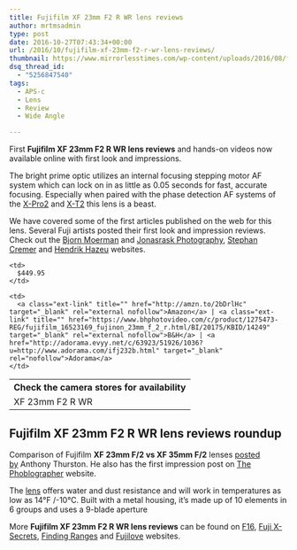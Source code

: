 ```yaml
---
title: Fujifilm XF 23mm F2 R WR lens reviews
author: mrtmsadmin
type: post
date: 2016-10-27T07:43:34+00:00
url: /2016/10/fujifilm-xf-23mm-f2-r-wr-lens-reviews/
thumbnail: https://www.mirrorlesstimes.com/wp-content/uploads/2016/08/fujifilm-xf-23mm-f2-r-wr-silver.jpg
dsq_thread_id:
  - "5256847540"
tags:
  - APS-c
  - Lens
  - Review
  - Wide Angle

---
```

First **Fujifilm XF 23mm F2 R WR lens reviews** and hands-on videos now available online with first look and impressions.

The bright prime optic utilizes an internal focusing stepping motor AF system which can lock on in as little as 0.05 seconds for fast, accurate focusing. Especially when paired with the phase detection AF systems of the [X-Pro2][1] and [X-T2][2] this lens is a beast.

We have covered some of the first articles published on the web for this lens. Several Fuji artists posted their first look and impression reviews. Check out the <a href="http://bjornmoerman.blogspot.com.tr/2016/08/first-look-fujifilm-xf23mm-f2-r-wr.html" target="_blank">Bjorn Moerman</a> and <a href="https://jonasraskphotography.com/2016/08/25/23-and-2-a-small-look-at-the-fujifilm-xf-23mm-f2-wr/" target="_blank">Jonasrask Photography</a>, <a href="https://translate.google.com/translate?hl=en&sl=auto&tl=en&u=http%3A%2F%2Fstephancremer.de%2F2016%2F10%2Ffujinon-xf-23mm-f2-r-wr-erfahrungsbericht%2F&sandbox=1" target="_blank">Stephan Cremer</a> and <a href="http://www.hendriximages.com/blog/2016/10/16/first-walk-with-fuji-f23mm-f2" target="_blank">Hendrik Hazeu</a> websites. <!--more-->

<table  class="tableizer-table table table-hover table table-hover" >
  <tr class="tableizer-firstrow">
    <th colspan="3">
      Check the camera stores for availability
    </th>
  </tr>
  
  <tr>
    <td>
      XF 23mm F2 R WR
    </td>
    
    <td>
      $449.95
    </td>
    
    <td>
      <a class="ext-link" title="" href="http://amzn.to/2bDrlHc" target="_blank" rel="external nofollow">Amazon</a> | <a class="ext-link" title="" href="https://www.bhphotovideo.com/c/product/1275473-REG/fujifilm_16523169_fujinon_23mm_f_2_r.html/BI/20175/KBID/14249" target="_blank" rel="external nofollow">B&H</a> | <a href="http://adorama.evyy.net/c/63923/51926/1036?u=http://www.adorama.com/ifj232b.html" target="_blank" rel="nofollow">Adorama</a>
    </td>
  </tr>
</table>

## Fujifilm XF 23mm F2 R WR lens reviews roundup

Comparison of Fujifilm **XF 23mm F/2 vs XF 35mm F/2** lenses <a href="https://anthonythurston.com/2016/gear/fujifilm-23mmf2r-compared-35mmf2r" target="_blank">posted by</a> Anthony Thurston. He also has the first impression post on <a href="http://www.thephoblographer.com/2016/10/04/first-impressions-fujifilm-xf-23mm-f2-r-wr/#.V_fZk-grLZQ" target="_blank">The Phoblographer</a> website.





The [lens][3] offers water and dust resistance and will work in temperatures as low as 14°F /-10°C. Built with a metal housing, it’s made up of 10 elements in 6 groups and uses a 9-blade aperture



More **Fujifilm XF 23mm F2 R WR lens reviews** can be found on <a href="http://f16.click/gear/fuji-xf23mm-f2-wr.html" target="_blank">F16</a>, <a href="https://translate.google.com/translate?hl=en&sl=auto&tl=en&u=https%3A%2F%2Ffuji-x-secrets.net%2F2016%2F09%2F17%2Ferste-eindruecke-das-fujinon-xf23mmf2-r-wr-im-test%2F" target="_blank">Fuji X-Secrets</a>, <a href="http://findingrange.com/2016/10/24/fujifilm-xf-23mm-f2-r-wr-lens-first-impressions/" target="_blank">Finding Ranges</a> and <a href="https://fujilove.com/the-fujifilm-xf23mm-f2-wr-vs-the-x100t/" target="_blank">Fujilove</a> websites.

 [1]: http://amzn.to/2dZfvGF
 [2]: https://www.mirrorlesstimes.com/2016/07/fujifilm-x-t2/
 [3]: https://www.mirrorlesstimes.com/2016/08/fujifilm-xf-23mm-f2-r-wr/
